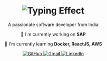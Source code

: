 <!DOCTYPE html>
<html lang="en">

<body>
    <div align="center">
      <h1 align="center">
        <img src="https://readme-typing-svg.herokuapp.com/?font=Righteous&size=35&center=true&vCenter=true&width=500&height=70&duration=4000&lines=Hi+There+👋!+;+I'm+Ankur+Malkani!;" alt="Typing Effect" />
    </h1>
        <p>A passionate software developer from India</p>
        <div>
            <p>🔨 I'm currently working on <strong>SAP</strong></p>
            <p>🌱 I'm currently learning <strong>Docker, ReactJS, AWS</strong></p>
        </div>
        <p>
            <a href="https://github.com/AnkurMalkani589">
                <img src="https://img.shields.io/badge/GitHub-181717?style=for-the-badge&logo=github&logoColor=white" alt="GitHub"/>
            <a href="mailto:test@example.com">
        <img src="https://img.shields.io/badge/Gmail-D14836?style=for-the-badge&logo=gmail&logoColor=white" alt="Gmail"/>
    </a>
            <a href="https://www.linkedin.com/in/ankur-malkani-b006672b8">
                <img src="https://img.shields.io/badge/LinkedIn-0077B5?style=for-the-badge&logo=linkedin&logoColor=white" alt="LinkedIn"/>
            </a>
        </p>
    </div>
</body>
</html>
